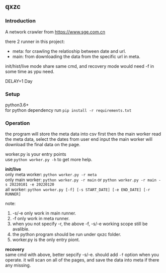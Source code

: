 ## qxzc

### Introduction

A network crawler from https://www.sge.com.cn

there 2 runner in this project:
- meta: for crawling the relatioship between date and url.
- main: from downloading the data from the specific url in meta.

init/hist/live mode share same cmd, and recovery mode would need -f in some time as ypu need.

DELAY=1 Day

### Setup
python3.6+  
for python dependency run `pip install -r requirements.txt`

### Operation

the program will store the meta data into csv first
then the main worker read the meta data, select the dates from user end input
the main worker will download the final data on the page.

worker.py is your entry points   
use `python worker.py -h` to get more help.

**init/live**   
only meta worker: `python worker.py -r meta`  
only main worker: `python worker.py -r main`   or `python worker.py -r main -s 20220101 -e 20220120`  
all worker: `python worker.py [-f] [-s START_DATE] [-e END_DATE] [-r RUNNER]`   

note:
1. -s/-e only work in main runner.
2. -f only work in meta runner.
3. when you not specify -r, the above -f, -s/-e working scope still be avalible.
4. the python program should be run under qxzc folder.
5. worker.py is the only entry piont.

**recovery**  
same cmd with above, better sepcify -s/-e.
should add `-f` option when you operate. it will scan on all of the pages, and save the data
into meta if there any missing.

